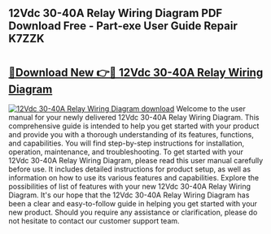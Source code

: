 ## 12Vdc 30-40A Relay Wiring Diagram PDF Download Free - Part-exe User Guide Repair K7ZZK

# <h2><a href="http://dfpnnj.blite.top/?on=12Vdc+30-40A+Relay+Wiring+Diagram">🔗Download New 👉🔴 12Vdc 30-40A Relay Wiring Diagram</a></h2>

[![12Vdc 30-40A Relay Wiring Diagram download](https://i.imgur.com/lujVjoI.png)](http://dfpnnj.blite.top/?on=12Vdc+30-40A+Relay+Wiring+Diagram)
Welcome to the user manual for your newly delivered 12Vdc 30-40A Relay Wiring Diagram. This comprehensive guide is intended to help you get started with your product and provide you with a thorough understanding of its features, functions, and capabilities. You will find step-by-step instructions for installation, operation, maintenance, and troubleshooting. To get started with your 12Vdc 30-40A Relay Wiring Diagram, please read this user manual carefully before use. It includes detailed instructions for product setup, as well as information on how to use its various features and capabilities. Explore the possibilities of list of features with your new 12Vdc 30-40A Relay Wiring Diagram. It's our hope that the 12Vdc 30-40A Relay Wiring Diagram has been a clear and easy-to-follow guide in helping you get started with your new product. Should you require any assistance or clarification, please do not hesitate to contact our customer support team.
